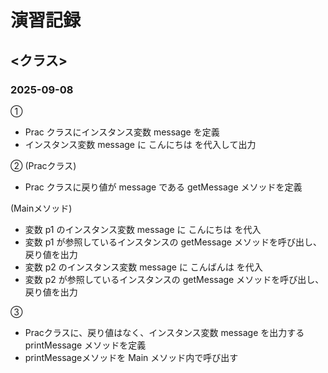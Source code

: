 # 演習記録

## <クラス>

### 2025-09-08
①
- Prac クラスにインスタンス変数 message を定義
- インスタンス変数 message に こんにちは を代入して出力

②
(Pracクラス)
- Prac クラスに戻り値が message である getMessage メソッドを定義

(Mainメソッド)
- 変数 p1 のインスタンス変数 message に こんにちは を代入
- 変数 p1 が参照しているインスタンスの getMessage メソッドを呼び出し、戻り値を出力
- 変数 p2 のインスタンス変数 message に こんばんは を代入
- 変数 p2 が参照しているインスタンスの getMessage メソッドを呼び出し、戻り値を出力

③
- Pracクラスに、戻り値はなく、インスタンス変数 message を出力する printMessage メソッドを定義
- printMessageメソッドを Main メソッド内で呼び出す